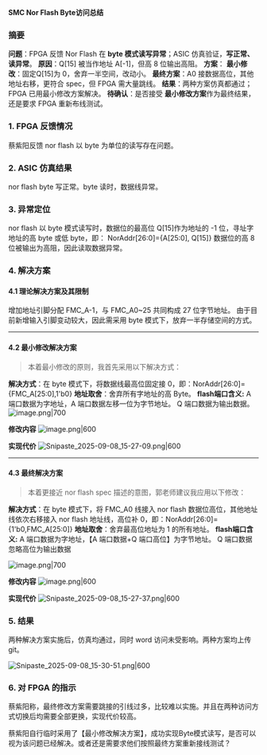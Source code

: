**SMC Nor Flash Byte访问总结**
### 摘要

**问题**：FPGA 反馈 Nor Flash 在 **byte 模式读写异常**；ASIC 仿真验证，**写正常、读异常**。
**原因**：Q[15] 被当作地址 A[-1]，但高 8 位输出高阻。
**方案**：
	**最小修改**：固定Q[15]为 0，舍弃一半空间，改动小。
	**最终方案**：A0 接数据高位，其他地址右移，更符合 spec，但 FPGA 需大量跳线。
**结果**：两种方案仿真都通过；FPGA 已用最小修改方案解决。
**待确认**：是否接受 **最小修改方案**作为最终结果，还是要求 FPGA 重新布线测试。

### 1. FPGA 反馈情况

蔡紫阳反馈 nor flash 以 byte 为单位的读写存在问题。

### 2. ASIC 仿真结果

nor flash byte 写正常。byte 读时，数据线异常。

### 3. 异常定位

nor flash 以 byte 模式读写时，数据位的最高位 Q[15]作为地址的 -1 位，寻址字地址的高 byte 或低 byte，即：
NorAddr[26:0]={A[25:0], Q[15]}
数据位的高 8 位被输出为高阻，因此读取数据异常。

### 4. 解决方案

#### 4.1 理论解决方案及其限制

增加地址引脚分配 FMC_A-1，与 FMC_A0~25 共同构成 27 位字节地址。
由于目前新增输入引脚变动较大，因此需采用 byte 模式下，放弃一半存储空间的方式。

---

#### 4.2 最小修改解决方案

> 本着最小修改的原则，我首先采用以下解决方式：

**解决方式**：在 byte 模式下，将数据线最高位固定接 0，即：NorAddr[26:0]={FMC_A[25:0],1'b0}
**地址取舍**：舍弃所有字地址的高 Byte。
**flash端口含义:**
A 端口数据为字地址，A 端口数据左移一位为字节地址。
Q 端口数据为输出数据。
![image.png|700](https://lincx-img.oss-cn-shanghai.aliyuncs.com/img/20250908144707717.png)

**修改内容**
![image.png|600](https://lincx-img.oss-cn-shanghai.aliyuncs.com/img/20250908150859932.png)

**实现代价**
![Snipaste_2025-09-08_15-27-09.png|600](https://lincx-img.oss-cn-shanghai.aliyuncs.com/img/Snipaste_2025-09-08_15-27-09.png)

---

#### 4.3 最终解决方案

> 本着更接近 nor flash spec 描述的意图，郭老师建议我应用以下修改：

**解决方式**：在 byte 模式下，将 FMC_A0 线接入 nor flash 数据位高位，其他地址线依次右移接入 nor flash 地址线，高位补 0，即：NorAddr[26:0]={1'b0,FMC_A[25:0]}
**地址取舍**：舍弃最高位地址为 1 的所有地址。
**flash端口含义:**
A 端口数据为字地址，【A 端口数据+Q 端口高位】为字节地址。
Q 端口数据忽略高位为输出数据

![image.png|700](https://lincx-img.oss-cn-shanghai.aliyuncs.com/img/20250908145328588.png)

**修改内容**
![image.png|600](https://lincx-img.oss-cn-shanghai.aliyuncs.com/img/20250908150117736.png)

**实现代价**
![Snipaste_2025-09-08_15-27-37.png|600](https://lincx-img.oss-cn-shanghai.aliyuncs.com/img/Snipaste_2025-09-08_15-27-37.png)

### 5. 结果

两种解决方案实施后，仿真均通过，同时 word 访问未受影响。两种方案均上传 git。

![Snipaste_2025-09-08_15-30-51.png|600](https://lincx-img.oss-cn-shanghai.aliyuncs.com/img/Snipaste_2025-09-08_15-30-51.png)

### 6. 对 FPGA 的指示

蔡紫阳称，最终修改方案需要跳接的引线过多，比较难以实施。并且在两种访问方式切换后均需要全部更换，实现代价较高。

蔡紫阳自行临时采用了【最小修改解决方案】，成功实现Byte模式读写，是否可以视为该问题已经解决。或者还是需要求他们按照最终方案重新接线测试？




